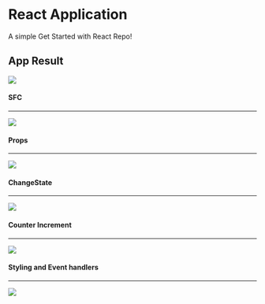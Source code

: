 # React Application

A simple Get Started with React Repo!


## App Result
<img src="https://user-images.githubusercontent.com/58719230/87876866-79c13900-c9f8-11ea-891d-6b74ea53c3a3.png">


#### SFC
-----------------
<img src="https://user-images.githubusercontent.com/58719230/87902846-3f977c00-ca78-11ea-987b-b58b3497b73a.png">


#### Props
-----------------
<img src="https://user-images.githubusercontent.com/58719230/87923638-6ca95600-ca9b-11ea-9d67-9096451469be.png">


#### ChangeState
-----------------
<img src="https://user-images.githubusercontent.com/58719230/87935211-4b059a00-caae-11ea-87fa-a5480e07ac2d.png">

#### Counter Increment
-----------------
<img src="https://user-images.githubusercontent.com/58719230/87953245-6bdae900-cac8-11ea-995b-21cb261010da.png">

#### Styling and Event handlers
----------------------------
<img src="https://user-images.githubusercontent.com/58719230/93771693-7be38600-fc3b-11ea-9cfe-282012f85659.png">

